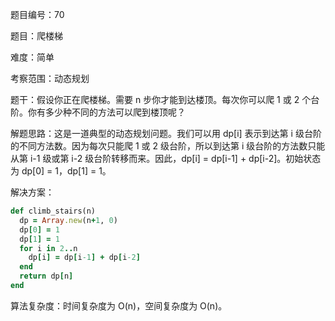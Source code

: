 题目编号：70

题目：爬楼梯

难度：简单

考察范围：动态规划

题干：假设你正在爬楼梯。需要 n 步你才能到达楼顶。每次你可以爬 1 或 2 个台阶。你有多少种不同的方法可以爬到楼顶呢？

解题思路：这是一道典型的动态规划问题。我们可以用 dp[i] 表示到达第 i 级台阶的不同方法数。因为每次只能爬 1 或 2 级台阶，所以到达第 i 级台阶的方法数只能从第 i-1 级或第 i-2 级台阶转移而来。因此，dp[i] = dp[i-1] + dp[i-2]。初始状态为 dp[0] = 1，dp[1] = 1。

解决方案：

```ruby
def climb_stairs(n)
  dp = Array.new(n+1, 0)
  dp[0] = 1
  dp[1] = 1
  for i in 2..n
    dp[i] = dp[i-1] + dp[i-2]
  end
  return dp[n]
end
```

算法复杂度：时间复杂度为 O(n)，空间复杂度为 O(n)。